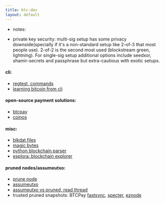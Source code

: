 ```yaml
---
title: btc-dev
layout: default
---
```


* notes:
- private key security: multi-sig setup has some privacy downside(specially if it's a non-standard setup like 2-of-3 that most people use). 2-of-2 is the second most used (blockstream green, lightning).
For single-sig setup additional options include seedxor, shamir-secrets and passphrase but extra-cautious with exotic setups. 


#### cli:
- [regtest, commands](https://www.willianantunes.com/blog/2022/04/bitcoin-node-with-regtest-mode-using-docker/)
- [learning bitcoin from cli](https://github.com/BlockchainCommons/Learning-Bitcoin-from-the-Command-Line)

#### open-source payment solutions:
- [btcpay](https://btcpayserver.org/)
- [coinos](https://coinos.io)

#### misc:
- [blkdat files](https://learnmeabitcoin.com/technical/blkdat)
- [magic bytes](https://learnmeabitcoin.com/technical/magic-bytes)
- [python blockchain parser](https://github.com/alecalve/python-bitcoin-blockchain-parser)
- [esplora: blockchain explorer](https://github.com/Blockstream/esplora/blob/master/API.md)



#### pruned nodes/assumeutxo:
- [prune node](https://bitcoin.stackexchange.com/questions/92769/bitcoin-full-node-how-to-run-a-pruned-node-explaining-pruning)
- [assumeutxo](https://bitcoinops.org/en/topics/assumeutxo/)
- [assumeutxo vs pruned, read thread](https://bitcoin.stackexchange.com/questions/116030/skip-ibd-on-pruned-node/116106)
- trusted pruned snapshots: BTCPay [fastsync](https://docs.btcpayserver.org/Docker/fastsync/), [specter](https://prunednode.today/), [eznode](https://ezno.de/)